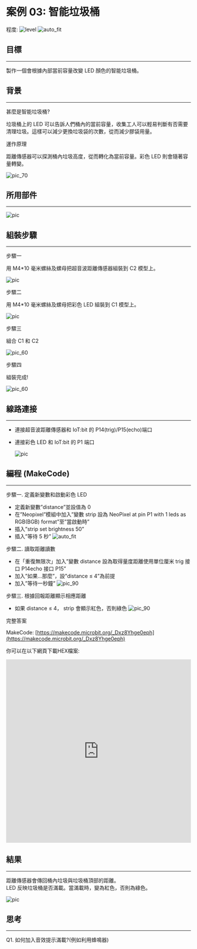 # 案例 03: 智能垃圾桶

程度: ![level](images/level2.png)
![auto_fit](images/Case3/case-03.png)<P>


## 目標
<HR>

製作一個會根據內部當前容量改變 LED 顏色的智能垃圾桶。<BR><P>

## 背景
<HR>

<span id="subtitle">甚麼是智能垃圾桶?</span><P>
垃圾桶上的 LED 可以告訴人們桶內的當前容量，收集工人可以輕易判斷有否需要清理垃圾。這樣可以減少更換垃圾袋的次數，從而減少膠袋用量。<BR><P>

<span id="subtitle">運作原理</span><P>
距離傳感器可以探測桶內垃圾高度，從而轉化為當前容量。彩色 LED 則會隨著容量轉變。<BR><P>
![pic_70](images/Case3/Concept-diagram-Case3.png)<P>

## 所用部件
<HR>

![pic](images/Case3/Case3_parts.png)<P>

## 組裝步驟
<HR>

<span id="subtitle">步驟一</span><P>
用 M4\*10 毫米螺絲及螺母把超音波距離傳感器組裝到 C2 模型上。<BR><P>
![pic](images/Case3/Case3_ass1.png)<P>
<span id="subtitle">步驟二</span><P>
用 M4\*10 毫米螺絲及螺母把彩色 LED 組裝到 C1 模型上。<BR><P>
![pic](images/Case3/Case3_ass2.png)<P>
<span id="subtitle">步驟三</span><P>
組合 C1 和 C2<BR><P>
![pic_60](images/Case3/Case3_ass3.png)<P>
<span id="subtitle">步驟四</span><P>
組裝完成!<BR><P>
![pic_60](images/Case3/Case3_ass4.png)<P>

## 線路連接
<HR>

* 連接超音波距離傳感器和 IoT:bit 的 P14(trig)/P15(echo)端口<BR><P>
* 連接彩色 LED 和 IoT:bit 的 P1 端口<BR><P>
![pic](images/Case3/Case3_hardware.png)<P>


## 編程 (MakeCode)
<HR>

<span id="subtitle">步驟一. 定義新變數和啟動彩色 LED </span><P>
* 定義新變數”distance”並設值為 0
* 在”Neopixel”模組中加入”變數 strip 設為 NeoPixel at pin P1 with 1 leds as RGB(BGB) format”至”當啟動時”
* 插入”strip set brightness 50”
* 插入”等待 5 秒”
![auto_fit](images/Case3/Case3_p1.png)<P>

<span id="subtitle">步驟二. 讀取距離讀數</span><P>
* 在「重復無限次」加入”變數 distance 設為取得量度距離使用單位厘米 trig 接口 P14echo 接口 P15”
* 加入”如果...那麼”，設”distance ≤ 4”為前提
* 加入”等待一秒鐘”
![pic_90](images/Case3/Case3_p2.png)<P>

<span id="subtitle">步驟三. 根據回報距離顯示相應距離</span><P>
* 如果 distance ≤ 4， strip 會顯示紅色，否則綠色
![pic_90](images/Case3/Case3_p3.png)<P>


<span id="subtitle">完整答案<BR><P>
MakeCode: [https://makecode.microbit.org/_Dxz8Yhge0eph](https://makecode.microbit.org/_Dxz8Yhge0eph)<BR><P>
你可以在以下網頁下載HEX檔案:<BR>
<iframe src="https://makecode.microbit.org/#pub:_Dxz8Yhge0eph" width="100%" height="500" frameborder="0"></iframe>


## 結果
<HR>

距離傳感器會傳回桶內垃圾與垃圾桶頂部的距離。<BR>LED 反映垃圾桶是否滿載。當滿載時，變為紅色，否則為綠色。<BR><P>
![pic](images/Case3/Case3_result.gif)<P>

## 思考
<HR>

Q1. 如何加入音效提示滿載?(例如利用蜂鳴器)<BR><P>
